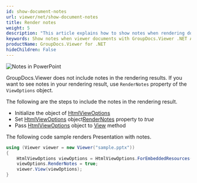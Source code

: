 ```yaml
---
id: show-document-notes
url: viewer/net/show-document-notes
title: Render notes
weight: 5
description: "This article explains how to show notes when rendering documents with GroupDocs.Viewer within your .NET applications."
keywords: Show notes when viewer documents with GroupDocs.Viewer .NET API
productName: GroupDocs.Viewer for .NET
hideChildren: False
---
```

![Notes in PowerPoint](viewer/net/images/show-document-notes.png)

GroupDocs.Viewer does not include notes in the rendering results. If you want to see notes in your rendering result, use `RenderNotes` property of the `ViewOptions` object.

The following are the steps to include the notes in the rendering result.

* Initialize the object of [HtmlViewOptions](https://apireference.groupdocs.com/net/viewer/groupdocs.viewer.options/htmlviewoptions)
* Set [HtmlViewOptions](https://apireference.groupdocs.com/net/viewer/groupdocs.viewer.options/htmlviewoptions) object[RenderNotes](https://apireference.groupdocs.com/net/viewer/groupdocs.viewer.options/baseviewoptions/properties/rendernotes) property to *true*
* Pass [HtmlViewOptions](https://apireference.groupdocs.com/net/viewer/groupdocs.viewer.options/htmlviewoptions) object to [View](https://apireference.groupdocs.com/net/viewer/groupdocs.viewer/viewer/methods/view) method

The following code sample renders Presentation with notes.

```csharp
using (Viewer viewer = new Viewer("sample.pptx"))
{
    HtmlViewOptions viewOptions = HtmlViewOptions.ForEmbeddedResources();
    viewOptions.RenderNotes = true;
    viewer.View(viewOptions);
}
```
